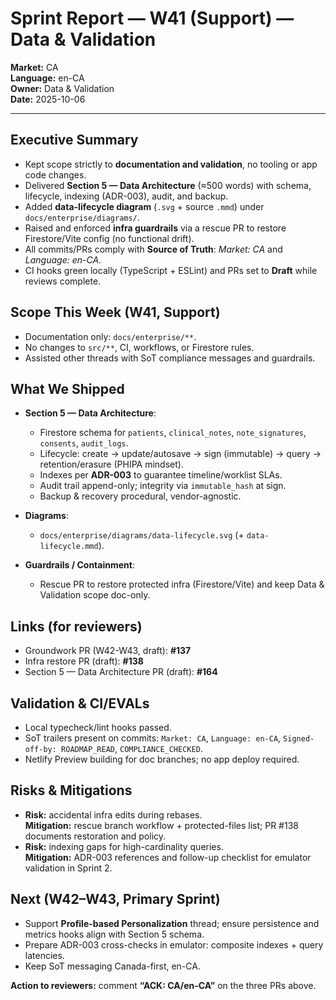 # Sprint Report — W41 (Support) — Data & Validation
**Market:** CA  
**Language:** en-CA  
**Owner:** Data & Validation  
**Date:** 2025-10-06

---

## Executive Summary
- Kept scope strictly to **documentation and validation**, no tooling or app code changes.
- Delivered **Section 5 — Data Architecture** (≈500 words) with schema, lifecycle, indexing (ADR-003), audit, and backup.
- Added **data-lifecycle diagram** (`.svg` + source `.mmd`) under `docs/enterprise/diagrams/`.
- Raised and enforced **infra guardrails** via a rescue PR to restore Firestore/Vite config (no functional drift).
- All commits/PRs comply with **Source of Truth**: *Market: CA* and *Language: en-CA*.
- CI hooks green locally (TypeScript + ESLint) and PRs set to **Draft** while reviews complete.

## Scope This Week (W41, Support)
- Documentation only: `docs/enterprise/**`.
- No changes to `src/**`, CI, workflows, or Firestore rules.
- Assisted other threads with SoT compliance messages and guardrails.

## What We Shipped
- **Section 5 — Data Architecture**:  
  - Firestore schema for `patients`, `clinical_notes`, `note_signatures`, `consents`, `audit_logs`.  
  - Lifecycle: create → update/autosave → sign (immutable) → query → retention/erasure (PHIPA mindset).  
  - Indexes per **ADR-003** to guarantee timeline/worklist SLAs.  
  - Audit trail append-only; integrity via `immutable_hash` at sign.  
  - Backup & recovery procedural, vendor-agnostic.

- **Diagrams**:  
  - `docs/enterprise/diagrams/data-lifecycle.svg` (+ `data-lifecycle.mmd`).

- **Guardrails / Containment**:  
  - Rescue PR to restore protected infra (Firestore/Vite) and keep Data & Validation scope doc-only.

## Links (for reviewers)
- Groundwork PR (W42-W43, draft): **#137**  
- Infra restore PR (draft): **#138**  
- Section 5 — Data Architecture PR (draft): **#164**

## Validation & CI/EVALs
- Local typecheck/lint hooks passed.
- SoT trailers present on commits: `Market: CA`, `Language: en-CA`, `Signed-off-by: ROADMAP_READ`, `COMPLIANCE_CHECKED`.
- Netlify Preview building for doc branches; no app deploy required.

## Risks & Mitigations
- **Risk:** accidental infra edits during rebases.  
  **Mitigation:** rescue branch workflow + protected-files list; PR #138 documents restoration and policy.
- **Risk:** indexing gaps for high-cardinality queries.  
  **Mitigation:** ADR-003 references and follow-up checklist for emulator validation in Sprint 2.

## Next (W42–W43, Primary Sprint)
- Support **Profile-based Personalization** thread; ensure persistence and metrics hooks align with Section 5 schema.
- Prepare ADR-003 cross-checks in emulator: composite indexes + query latencies.
- Keep SoT messaging Canada-first, en-CA.

**Action to reviewers:** comment **“ACK: CA/en-CA”** on the three PRs above.
